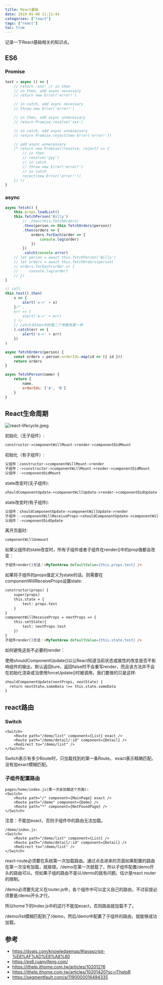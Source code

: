 ```yaml
---
title: React基础
date: 2019-05-08 11:11:44
categories: ["react"]
tags: ["react"]
toc: true
---
```


记录一下React基础相关的知识点。

<!-- more -->

## ES6

### Promise

```js
test = async () => {
    // return 'xxx' // in then
    // in then, add async necessary
    // return new Error('error!') 

    // in catch, add async necessary
    // throw new Error('error!') 

    // in then, add async unnecessary
    // return Promise.resolve('xxx') 

    // in catch, add async unnecessary
    // return Promise.reject(new Error('error!')) 

    // add async unnecessary
    /* return new Promise((resolve, reject) => { 
        // in then
        // resolve('yyy')
        // in catch
        // throw new Error('error!')  
        // in catch
        reject(new Error('error!')) 
    }) */
}
```

### async

```js
async fetch() {
    this.props.loadList()
    this.fetchPerson('Billy')
        // .then(this.fetchOrders)
        .then(person => this.fetchOrders(person))
        .then(orders => {
            orders.forEach(order => {
                console.log(order)
            })
        })
        .catch(console.error)
    // let person = await this.fetchPerson('Billy')
    // let orders = await this.fetchOrders(person)
    // orders.forEach(order => {
    //     console.log(order)
    // })
}

// call
this.test().then(
    x => {
        alert('x->' + x)
    }/* ,
    err => {
        alert('e->' + err)
    } */
    // catch与then中的第二个参数效果一样
    ).catch(err => {
        alert('e->' + err)
    })
)

async fetchOrders(person) {
    const orders = person.orderIds.map(id => ({ id }))
    return orders
}

async fetchPerson(name) {
    return {
        name,
        orderIds: ['A', 'B']
    }
}
```

## React生命周期

![react-lifecycle.jpeg](/images/react-lifecycle.jpeg)

初始化（无子组件）:

```html
constructor->componentWillMount->render->componentDidMount
```

初始化（有子组件）:

```html
父组件：constructor->componentWillMount->render
子组件：->constructor->componentWillMount->render->componentDidMount
父组件：->componentDidMount
```

state改变时(无子组件):

```html
shouldComponentUpdate->componentWillUpdate->render->componentDidUpdate
```

state改变时(有子组件):

```html
父组件：shouldComponentUpdate->componentWillUpdate->render
子组件：->componentWillReceiveProps->shouldComponentUpdate->componentWillUpdate->render->componentDidUpdate
父组件：->componentDidUpdate
```

离开页面时:

```html
componentWillUnmount
```

如果父组件的state改变时，所有子组件或者子组件在render()中的prop值都会改变：

```html
子组件render()方法：<MyTextArea defaultValue={this.props.test} />
```

如果将子组件的props值定义为state的话，则需要在componentWillReceiveProps设置state:

```html
constructor(props) {
    super(props)
    this.state = {
        test: props.test
    }
}
componentWillReceiveProps = nextProps => {
    this.setState({
        test: nextProps.test
    })
}
子组件render()方法：<MyTextArea defaultValue={this.state.test} />
```

如何避免这些不必要的render：

使用shouldComponentUpdate()以让React知道当前状态或属性的改变是否不影响组件的输出，默认返回ture，返回false时不会重写render，而且该方法并不会在初始化渲染或当使用forceUpdate()时被调用，我们要做的只是这样:

```html
shouldComponentUpdate(nextProps, nextState) {
  return nextState.someData !== this.state.someData
}
```

## react路由

### Switch

```
<Switch>
    <Route path="/demo/list" component={List} exact />
    <Route path="/demo/detail/:id" component={Detail} />
    <Redirect to="/demo/list" />
</Switch>
```

Switch表示有多少Route时，只加载找到的第一条Route。 exact表示精确匹配。没有加exact模糊匹配。

### 子组件配置路由

```
pages/home/index.js(第一次会加载这个页面):
<Switch>
    <Route path="/" component={MainPage} exact />
    <Route path="/demo" component={Demo} />
    <Route path="*" component={NotFoundPage} />
</Switch>
```

注意：<Route path="/demo" component={Demo} />不能加exact，否则子组件中的路由无法加载。

```
/demo/index.js:
<Switch>
    <Route path="/demo/list" component={List} />
    <Route path="/demo/detail/:id" component={Detail} />
    <Redirect to="/demo/list" />
</Switch>
```

react-route必须要在系统第一次加载路由。通过点击进来的页面如果配置的路由在第一次没有加载，就报错。/demo在第一次就载了，所以子组件配置/demo开头的路由可以。但如果子组的路由不是以/demo的就有问题。估计是react router的限制。

/demo必须要先定义在router.js中，各个组件中可以定义自己的路由，不过前提必须要是/demo开头才行。

所以home下的Index.js中的这行不能加exact，否则路由就加载不了。

/demo/list模糊匹配到了/demo，然后/demo中配置了子组件的路由，就能够成功加载。

## 参考

- https://dvajs.com/knowledgemap/#javascript-%E8%AF%AD%E8%A8%80
- https://es6.ruanyifeng.com/
- https://ithelp.ithome.com.tw/articles/10201276
- https://ithelp.ithome.com.tw/articles/10201420?sc=iThelpR
- https://segmentfault.com/a/1190000016494335